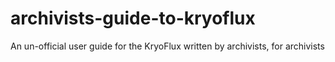 # archivists-guide-to-kryoflux
An un-official user guide for the KryoFlux written by archivists, for archivists
